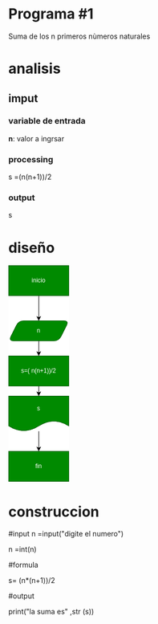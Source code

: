 # Programa #1
Suma de los n primeros nùmeros naturales

# analisis
  ## imput
  ### variable de entrada
  **n**: valor a ingrsar
  ### processing 
  s =(n(n+1))/2
  ### output
  s
# diseño
![Diagrama de flujo](diagrama.png "diagrama de flujo")
# construccion
#input
n =input("digite el numero")

n =int(n)

#formula

s= (n*(n+1))/2

#output

print("la suma es" ,str (s))
